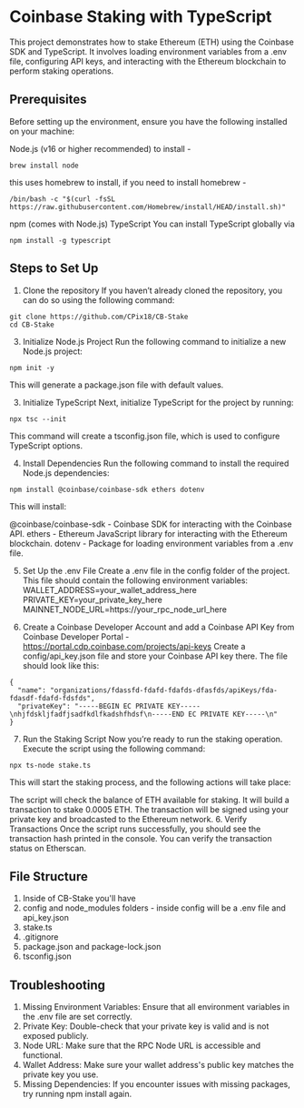 # Coinbase Staking with TypeScript
This project demonstrates how to stake Ethereum (ETH) using the Coinbase SDK and TypeScript. It involves loading environment variables from a .env file, configuring API keys, and interacting with the Ethereum blockchain to perform staking operations.

## Prerequisites
Before setting up the environment, ensure you have the following installed on your machine:

Node.js (v16 or higher recommended) to install - 
```
brew install node
```
this uses homebrew to install, if you need to install homebrew - 
```
/bin/bash -c "$(curl -fsSL https://raw.githubusercontent.com/Homebrew/install/HEAD/install.sh)"
```
npm (comes with Node.js)
TypeScript You can install TypeScript globally via 
```
npm install -g typescript
```

## Steps to Set Up
1. Clone the repository
If you haven’t already cloned the repository, you can do so using the following command:
```
git clone https://github.com/CPix18/CB-Stake
cd CB-Stake
```

3. Initialize Node.js Project
Run the following command to initialize a new Node.js project:
```
npm init -y
```
This will generate a package.json file with default values.

3. Initialize TypeScript
Next, initialize TypeScript for the project by running:
```
npx tsc --init
```
This command will create a tsconfig.json file, which is used to configure TypeScript options.

4. Install Dependencies
Run the following command to install the required Node.js dependencies:
```
npm install @coinbase/coinbase-sdk ethers dotenv
```
This will install:

@coinbase/coinbase-sdk - Coinbase SDK for interacting with the Coinbase API.
ethers - Ethereum JavaScript library for interacting with the Ethereum blockchain.
dotenv - Package for loading environment variables from a .env file.

5. Set Up the .env File
Create a .env file in the config folder of the project. This file should contain the following environment variables:
WALLET_ADDRESS=your_wallet_address_here
PRIVATE_KEY=your_private_key_here
MAINNET_NODE_URL=https://your_rpc_node_url_here

6. Create a Coinbase Developer Account and add a Coinbase API Key from Coinbase Developer Portal - https://portal.cdp.coinbase.com/projects/api-keys 
Create a config/api_key.json file and store your Coinbase API key there. The file should look like this:
```
{
  "name": "organizations/fdassfd-fdafd-fdafds-dfasfds/apiKeys/fda-fdasdf-fdafd-fdsfds",
  "privateKey": "-----BEGIN EC PRIVATE KEY-----\nhjfdskljfadfjsadfkdlfkadshfhdsf\n-----END EC PRIVATE KEY-----\n"
}
```
7. Run the Staking Script
Now you’re ready to run the staking operation. Execute the script using the following command:
```
npx ts-node stake.ts
```
This will start the staking process, and the following actions will take place:

The script will check the balance of ETH available for staking.
It will build a transaction to stake 0.0005 ETH.
The transaction will be signed using your private key and broadcasted to the Ethereum network.
6. Verify Transactions
Once the script runs successfully, you should see the transaction hash printed in the console. You can verify the transaction status on Etherscan.

## File Structure

1. Inside of CB-Stake you'll have
2. config and node_modules folders - inside config will be a .env file and api_key.json
3. stake.ts
4. .gitignore 
5. package.json and package-lock.json
6. tsconfig.json

## Troubleshooting
1. Missing Environment Variables: Ensure that all environment variables in the .env file are set correctly.
2. Private Key: Double-check that your private key is valid and is not exposed publicly.
3. Node URL: Make sure that the RPC Node URL is accessible and functional.
4. Wallet Address: Make sure your wallet address's public key matches the private key you use.
5. Missing Dependencies: If you encounter issues with missing packages, try running npm install again.


